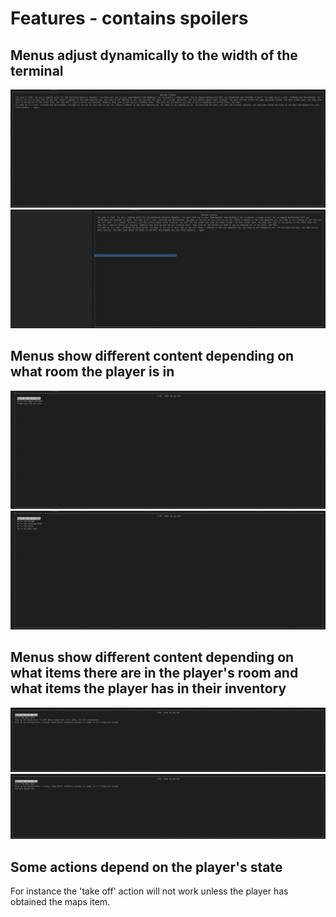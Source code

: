 # Features - contains spoilers

## Menus adjust dynamically to the width of the terminal

![](images/scaling%20demo%201.png)
![](images/scaling%20demo%202.png)

## Menus show different content depending on what room the player is in

![](images/menu%201.png)
![](images/menu%202.png)

## Menus show different content depending on what items there are in the player's room and what items the player has in their inventory

![](images/item%20get%201.png)
![](images/item%20get%202.png)

## Some actions depend on the player's state

For instance the 'take off' action will not work unless the player has obtained the maps item.